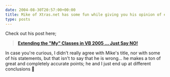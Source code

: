 ```yaml
---
date: 2004-08-30T20:57:00+00:00
title: Mike of Xtras.net has some fun while giving you his opinion of extending the My feature in Visual Basic 2005
type: posts
---
```

Check out his post here;

> **[Extending the "My" Classes in VB 2005 ... Just Say NO!](http://blogs.xtras.net/mikes/PermaLink,guid,94b18931-c572-415e-b154-36d1a5dd80b0.aspx)**

In case you're curious, I didn't really agree with Mike's title, nor with some of his statements, but that isn't to say that he is wrong... he makes a ton of great and completely accurate points; he and I just end up at different conclusions 🙂
